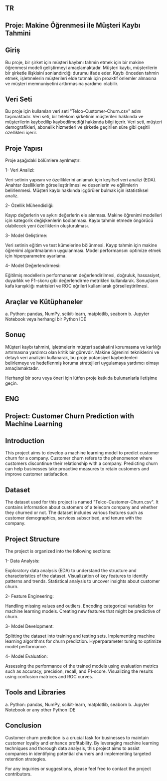 ## TR
## Proje: Makine Öğrenmesi ile Müşteri Kaybı Tahmini

## Giriş
Bu proje, bir şirket için müşteri kaybını tahmin etmek için bir makine öğrenmesi modeli geliştirmeyi amaçlamaktadır. Müşteri kaybı, müşterilerin bir şirketle ilişkisini sonlandırdığı durumu ifade eder. Kaybı önceden tahmin etmek, işletmelerin müşterileri elde tutmak için proaktif önlemler almasına ve müşteri memnuniyetini arttırmasına yardımcı olabilir.

## Veri Seti
Bu proje için kullanılan veri seti "Telco-Customer-Churn.csv" adını taşımaktadır. Veri seti, bir telekom şirketinin müşterileri hakkında ve müşterilerin kaybedilip kaybedilmediği hakkında bilgi içerir. Veri seti, müşteri demografikleri, abonelik hizmetleri ve şirketle geçirilen süre gibi çeşitli özellikleri içerir.

## Proje Yapısı
Proje aşağıdaki bölümlere ayrılmıştır:

1- Veri Analizi:

Veri setinin yapısını ve özelliklerini anlamak için keşifsel veri analizi (EDA).
Anahtar özelliklerin görselleştirilmesi ve desenlerin ve eğilimlerin belirlenmesi.
Müşteri kaybı hakkında içgörüler bulmak için istatistiksel analiz.

2- Özellik Mühendisliği:

Kayıp değerlerin ve aykırı değerlerin ele alınması.
Makine öğrenimi modelleri için kategorik değişkenlerin kodlanması.
Kaybı tahmin etmede öngörücü olabilecek yeni özelliklerin oluşturulması.

3- Model Geliştirme:

Veri setinin eğitim ve test kümelerine bölünmesi.
Kayıp tahmin için makine öğrenimi algoritmalarının uygulanması.
Model performansını optimize etmek için hiperparametre ayarlama.

4- Model Değerlendirmesi:

Eğitilmiş modellerin performansının değerlendirilmesi, doğruluk, hassasiyet, duyarlılık ve F1-skoru gibi değerlendirme metrikleri kullanılarak.
Sonuçların kafa karışıklığı matrisleri ve ROC eğrileri kullanılarak görselleştirilmesi.

## Araçlar ve Kütüphaneler
a. Python: pandas, NumPy, scikit-learn, matplotlib, seaborn
b. Jupyter Notebook veya herhangi bir Python IDE

## Sonuç
Müşteri kaybı tahmini, işletmelerin müşteri sadakatini korumasına ve karlılığı artırmasına yardımcı olan kritik bir görevdir. Makine öğrenimi tekniklerini ve detaylı veri analizini kullanarak, bu proje potansiyel kaybedenleri belirlemeye ve hedeflenmiş koruma stratejileri uygulamaya yardımcı olmayı amaçlamaktadır.

Herhangi bir soru veya öneri için lütfen proje katkıda bulunanlarla iletişime geçin.

## ENG
## Project: Customer Churn Prediction with Machine Learning

## Introduction
This project aims to develop a machine learning model to predict customer churn for a company. Customer churn refers to the phenomenon where customers discontinue their relationship with a company. Predicting churn can help businesses take proactive measures to retain customers and improve customer satisfaction.

## Dataset
The dataset used for this project is named "Telco-Customer-Churn.csv". It contains information about customers of a telecom company and whether they churned or not. The dataset includes various features such as customer demographics, services subscribed, and tenure with the company.

## Project Structure
The project is organized into the following sections:

1- Data Analysis:

Exploratory data analysis (EDA) to understand the structure and characteristics of the dataset.
Visualization of key features to identify patterns and trends.
Statistical analysis to uncover insights about customer churn.

2- Feature Engineering:

Handling missing values and outliers.
Encoding categorical variables for machine learning models.
Creating new features that might be predictive of churn.

3- Model Development:

Splitting the dataset into training and testing sets.
Implementing machine learning algorithms for churn prediction.
Hyperparameter tuning to optimize model performance.

4- Model Evaluation:

Assessing the performance of the trained models using evaluation metrics such as accuracy, precision, recall, and F1-score.
Visualizing the results using confusion matrices and ROC curves.

## Tools and Libraries
a. Python: pandas, NumPy, scikit-learn, matplotlib, seaborn
b. Jupyter Notebook or any other Python IDE

## Conclusion
Customer churn prediction is a crucial task for businesses to maintain customer loyalty and enhance profitability. By leveraging machine learning techniques and thorough data analysis, this project aims to assist companies in identifying potential churners and implementing targeted retention strategies.

For any inquiries or suggestions, please feel free to contact the project contributors.

